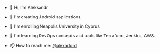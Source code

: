 - 👋 Hi, I’m Aleksandr

- 🌱 I'm creating Android applications. 
- 📖 I'm enrolling Neapolis University in Cyprus!
- 💞️ I'm learning DevOps concepts and tools like Terraform, Jenkins, AWS.
- 📫 How to reach me: [@alexarlord](https://t.me/alexarlord)

